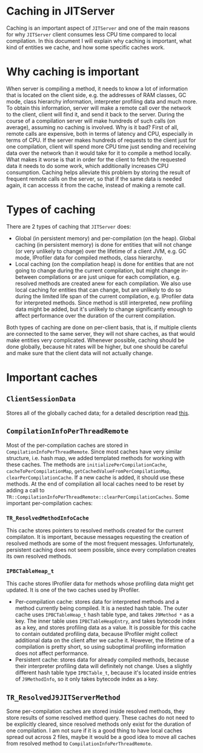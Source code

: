 <!--
Copyright (c) 2019, 2019 IBM Corp. and others

This program and the accompanying materials are made available under
the terms of the Eclipse Public License 2.0 which accompanies this
distribution and is available at https://www.eclipse.org/legal/epl-2.0/
or the Apache License, Version 2.0 which accompanies this distribution and
is available at https://www.apache.org/licenses/LICENSE-2.0.

This Source Code may also be made available under the following
Secondary Licenses when the conditions for such availability set
forth in the Eclipse Public License, v. 2.0 are satisfied: GNU
General Public License, version 2 with the GNU Classpath
Exception [1] and GNU General Public License, version 2 with the
OpenJDK Assembly Exception [2].

[1] https://www.gnu.org/software/classpath/license.html
[2] http://openjdk.java.net/legal/assembly-exception.html

SPDX-License-Identifier: EPL-2.0 OR Apache-2.0 OR GPL-2.0 WITH Classpath-exception-2.0 OR LicenseRef-GPL-2.0 WITH Assembly-exception
-->
# Caching in JITServer
Caching is an important aspect of `JITServer` and one of the main reasons for why `JITServer` client consumes less CPU time compared to local compilation. In this document I will explain why caching is important, what kind of entities we cache, and how some specific caches work.

# Why caching is important
When server is compiling a method, it needs to know a lot of information that is located on the client side, e.g. the addresses of RAM classes, GC mode, class hierarchy information, interpreter profiling data and much more. To obtain this information, server will make a remote call over the network to the client, client will find it, and send it back to the server. During the course of a compilation server will make hundreds of such calls (on average), assuming no caching is involved.
Why is it bad? First of all, remote calls are expensive, both in terms of latency and CPU, especially in terms of CPU. If the server makes hundreds of requests to the client just for one compilation, client will spend more CPU time just sending and receiving data over the network than it would take for it to compile a method locally. What makes it worse is that in order for the client to fetch the requested data it needs to do some work, which additionally increases CPU consumption.
Caching helps alleviate this problem by storing the result of frequent remote calls on the server, so that if the same data is needed again, it can accesss it from the cache, instead of making a remote call.

# Types of caching
There are 2 types of caching that `JITServer` does:
- Global (in persistent memory) and per-compilation (on the heap). 
Global caching (in persistent memory) is done for entities that will not change (or very unlikely to change) over the lifetime of a client JVM, e.g. GC mode, IProfiler data for compiled methods, class hierarchy.
- Local caching (on the compilation heap) is done for entities that are not going to change during the current compilation, but might change in-between compilations or are just unique for each compilation, e.g. resolved methods are created anew for each compilation. We also use local caching for entities that can change, but are unlikely to do so during the limited life span of the current compilation, e.g. IProfiler data for interpreted methods. Since method is still interpreted, new profiling data might be added, but it's unlikely to change significantly enough to affect performance over the duration of the current compilation.

Both types of caching are done on per-client basis, that is, if multiple clients are connected to the same server, they will not share caches, as that would make entities very complicated.
Whenever possible, caching should be done globally, because hit rates will be higher, but one should be careful and make sure that the client data will not actually change.

# Important caches
## `ClientSessionData`
Stores all of the globally cached data; for a detailed description read [this](ClientSession.md).
## `CompilationInfoPerThreadRemote`
Most of the per-compilation caches are stored in `CompilationInfoPerThreadRemote`. Since most caches have very similar structure, i.e. hash map, we added templated methods for working with these caches. The methods are `initializePerCompilationCache`, `cacheToPerCompilationMap`, `getCachedValueFromPerCompilationMap`, `clearPerCompilationCache`. If a new cache is added, it should use these methods. At the end of compilation all local caches need to be reset by adding a call to `TR::CompilationInfoPerThreadRemote::clearPerCompilationCaches`.
Some important per-compilation caches:
### `TR_ResolvedMethodInfoCache`
This cache stores pointers to resolved methods created for the current compilaton. It is important, because messages requesting the creation of resolved methods are some of the most frequent messages. Unfortunately, persistent caching does not seem possible, since every compilation creates its own resolved methods.
### `IPBCTableHeap_t`
This cache stores IProfiler data for methods whose profiling data might get updated. It is one of the two caches used by IProfiler.
- Per-compilation cache: stores data for interpreted methods and a method currently being compiled. It is a nested hash table. The outer cache uses `IPBCTableHeap_t` hash table type, and takes `J9Method *` as a key. The inner table uses `IPBCTableHeapEntry`, and takes bytecode index as a key, and stores profiling data as a value.
It is possible for this cache to contain outdated profiling data, because IProfiler might collect additional data on the client after we cache it. However, the lifetime of a compilation is pretty short, so using suboptimal profiling information does not affect performance.
- Persistent cache: stores data for already compiled methods, because their interpreter profiling data will definitely not change.
Uses a slightly different hash table type `IPBCTable_t`, because it's located inside entries of `J9MethodInfo`, so it only takes
bytecode index as a key.
## `TR_ResolvedJ9JITServerMethod`
Some per-compilation caches are stored inside resolved methods, they store results of some resolved method query. These caches do not need to be explicitly cleared, since resolved methods only exist for the duration of one compilation. I am not sure if it is a good thing to have local caches spread out across 2 files, maybe it would be a good idea to move all caches from resolved method to `CompilationInfoPerThreadRemote`.

